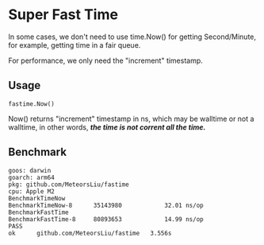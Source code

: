 # Super Fast Time

In some cases, we don't need to use time.Now() for getting Second/Minute, for example, getting time in a fair queue.

For performance, we only need the "increment" timestamp.

## Usage

```
fastime.Now()
```

Now() returns "increment" timestamp in ns, which may be walltime or not a walltime, in other words, **_the time is not corrent all the time._**

## Benchmark

```
goos: darwin
goarch: arm64
pkg: github.com/MeteorsLiu/fastime
cpu: Apple M2
BenchmarkTimeNow
BenchmarkTimeNow-8    	35143980	        32.01 ns/op
BenchmarkFastTime
BenchmarkFastTime-8   	80893653	        14.99 ns/op
PASS
ok  	github.com/MeteorsLiu/fastime	3.556s
```
